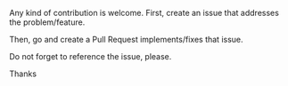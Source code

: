 Any kind of contribution is welcome. First, create an issue that addresses the problem/feature.

Then, go and create a Pull Request implements/fixes that issue.

Do not forget to reference the issue, please.

Thanks
